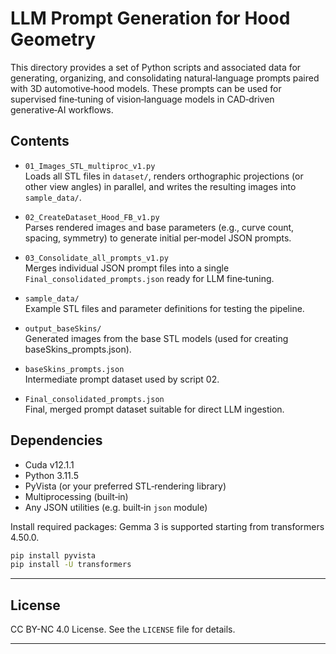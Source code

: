 # LLM Prompt Generation for Hood Geometry

This directory provides a set of Python scripts and associated data for generating, organizing, and consolidating natural‑language prompts paired with 3D automotive‑hood models. These prompts can be used for supervised fine‑tuning of vision‑language models in CAD‑driven generative‑AI workflows.

## Contents

- `01_Images_STL_multiproc_v1.py`  
  Loads all STL files in `dataset/`, renders orthographic projections (or other view angles) in parallel, and writes the resulting images into `sample_data/`.

- `02_CreateDataset_Hood_FB_v1.py`  
  Parses rendered images and base parameters (e.g., curve count, spacing, symmetry) to generate initial per‑model JSON prompts.

- `03_Consolidate_all_prompts_v1.py`  
  Merges individual JSON prompt files into a single `Final_consolidated_prompts.json` ready for LLM fine‑tuning.

- `sample_data/`  
  Example STL files and parameter definitions for testing the pipeline.

- `output_baseSkins/`  
  Generated images from the base STL models (used for creating baseSkins_prompts.json).

- `baseSkins_prompts.json`  
  Intermediate prompt dataset used by script 02.

- `Final_consolidated_prompts.json`  
  Final, merged prompt dataset suitable for direct LLM ingestion.

## Dependencies

- Cuda v12.1.1
- Python 3.11.5 
- PyVista (or your preferred STL‐rendering library)  
- Multiprocessing (built‑in)  
- Any JSON utilities (e.g. built‑in `json` module)

Install required packages:
Gemma 3 is supported starting from transformers 4.50.0.

```bash
pip install pyvista
pip install -U transformers
```
---

##  License

CC BY-NC 4.0 License. See the `LICENSE` file for details.

---



